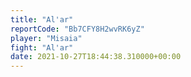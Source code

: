 ```yaml
---
title: "Al'ar"
reportCode: "Bb7CFY8H2wvRK6yZ"
player: "Misaia"
fight: "Al'ar"
date: 2021-10-27T18:44:38.310000+00:00
---
```

